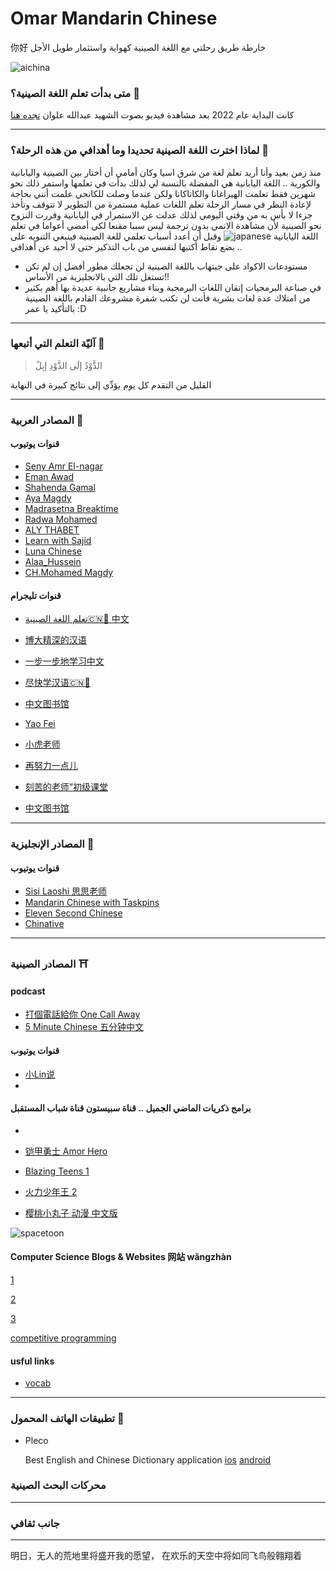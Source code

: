 # Omar Mandarin Chinese

你好
خارطة طريق رحلتي مع اللغة الصينية كهواية واستثمار طويل الأجل

![aichina](https://news.cgtn.com/news/2021-04-12/China-tops-in-AI-patent-applications-with-74-7-of-world-s-total-ZoWW3nu9Lq/img/16afcfe76fab4a06b9c01e1c2be392b6/16afcfe76fab4a06b9c01e1c2be392b6.png)

### متى بدأت تعلم اللغة الصينية؟ 🐉

كانت البداية عام 2022 بعد مشاهدة فيديو بصوت الشهيد عبدالله علوان [تجده هنا](https://www.youtube.com/watch?v=wHqNMJPMDD4)
***


### لماذا اخترت اللغة الصينية تحديدا وما أهدافي من هذه الرحلة؟ 🏯

منذ زمن بعيد وأنا أريد تعلم لغة من شرق اسيا وكان أمامي أن أختار بين الصينية واليابانية والكورية .. اللغة اليابانية هي المفضلة بالنسبة لي لذلك بدأت في تعلمها واستمر ذلك نحو شهرين فقط تعلمت الهيراغانا والكاتاكانا ولكن عندما وصلت للكانجي علمت أنني بحاجة لإعادة النظر في مسار الرحلة
تعلم اللغات عملية مستمرة من التطوير لا تتوقف وتأخذ جزءا لا بأس به من وقتي اليومي لذلك عدلت عن الاستمرار في اليابانية وقررت النزوح نحو الصينية لأن مشاهدة الانمي بدون ترجمة ليس سببا مقنعا لكي أمضي أعواما في تعلم اللغة اليابانية
![japanese](https://g.top4top.io/p_30049ims71.jpeg)
وقبل أن أعدد أسباب تعلمي للغة الصينية فينبغي التنويه على بضع نقاط أكتبها لنفسي من باب التذكير حتى لا أحيد عن أهدافي ..
+ مستودعات الاكواد على جيتهاب باللغة الصينية لن تجعلك مطور أفضل إن لم تكن تستغل تلك التي بالانجليزية من الأساس!!
+ في صناعة البرمجيات إتقان اللغات البرمجية وبناء مشاريع جانبية عديدة بها أهم بكثير من امتلاك عدة لغات بشرية فأنت لن تكتب شفرة مشروعك القادم باللغة الصينية بالتأكيد يا عمر :D

***

### آليّة التعلم التي أتبعها 🐼

>الذَّوْدُ إلَى الذَّوْدِ إبِلٌ


القليل من التقدم كل يوم يؤدِّي إلى نتائج كبيرة في النهاية




***

<!---
+ []()
-->
### المصادر العربية 🍜

#### قنوات يوتيوب 


+ [Seny Amr El-nagar](https://www.youtube.com/@senyamrelnagar)
+ [Eman Awad](https://www.youtube.com/@emyloveChina)
+ [Shahenda Gamal](https://www.youtube.com/@shahendagamal3622)
+ [Aya Magdy](https://www.youtube.com/@ayooyaaa)
+ [Madrasetna Breaktime](https://www.youtube.com/playlist?list=PL9_fyJVCwp0Qp-1AY3_uQUIeQ2c4C2csg)
+ [Radwa Mohamed](https://www.youtube.com/@radwamohamed5437)
+ [ALY THABET](https://www.youtube.com/watch?v=C3424X-WGW4)
+ [Learn with Sajid](https://www.youtube.com/@sajid936)
+ [Luna Chinese](https://www.youtube.com/channel/UCjFfL2lGxdYE30egj_8hP4g)
+ [Alaa_Hussein](https://www.youtube.com/@Alaa_Hussein_Hnzakrceny/videos)
+ [CH.Mohamed Magdy](https://www.youtube.com/@CH-Mohamed-Magdy/videos)


#### قنوات تليجرام

+ [تعلم اللغة الصينية🇨🇳🧧 中文](https://t.me/learnChineselanguag)

+ [博大精深的汉语](https://t.me/joinchat/mAjPJqI-mi5lYzZk)
+ [一步一步地学习中文](https://t.me/+Wq1Z_O6E78piNjY8)
+ [尽快学汉语🇨🇳📖](https://t.me/Chineseperfect)
+ [中文图书馆](https://t.me/lona_chinese)
+ [Yao Fei](https://t.me/YaoFei1)
+ [小虎老师](https://t.me/hanzi3almashi)
+ [再努力一点儿](https://t.me/chineseyoung1)
+ [刻苦的老师“初级课堂](https://t.me/chineseforbeginers2022)
+ [中文图书馆](https://t.me/lona_chinese)



---
<!---
+ []()
-->

### المصادر الإنجليزية 🍁

#### قنوات يوتيوب 

+ [Sisi Laoshi 思思老师](https://www.youtube.com/@SisiMandarin)
+ [Mandarin Chinese with Taskpins](https://www.youtube.com/@MandarinChinesewithTaskpins)
+ [Eleven Second Chinese](https://www.youtube.com/channel/UCKdv3YZSjQSCmammtacX8pA)
+ [Chinative](https://www.youtube.com/@chi-native)


---

### المصادر الصينية ⛩️

#### podcast


+ [打個電話給你 One Call Away](https://podcasts.apple.com/us/podcast/%E6%89%93%E5%80%8B%E9%9B%BB%E8%A9%B1%E7%B5%A6%E4%BD%A0-one-call-away/id1480389312)
+ [5 Minute Chinese 五分钟中文](https://podcasts.apple.com/vn/podcast/5-minute-chinese-%E4%BA%94%E5%88%86%E9%92%9F%E4%B8%AD%E6%96%87/id1589619035)

      
     
<!---
[1]()
-->


#### قنوات يوتيوب 


+ [小Lin说](https://www.youtube.com/@xiao_lin_shuo)
+ 


<!---
+ []()
-->
#### برامج ذكريات الماضي الجميل .. قناة سبيستون قناة شباب المستقبل



+
+ [铠甲勇士 Amor Hero](https://www.youtube.com/playlist?list=PLVZ5W6mlq8I-SmtCvgyYRXc9QB349CbUi)

+ [Blazing Teens 1](https://www.youtube.com/playlist?list=PLBjTtqAloq9yF--DD5I4OrYFk9dSqk3FD)
+ [火力少年王 2](https://www.youtube.com/playlist?list=PL6cNRGbfxg1hzH_BObKB8PAwqK1GDeeYW)
+ [樱桃小丸子 动漫 中文版](https://www.youtube.com/@chibimarukochanchinese)

![spacetoon](https://www.thaqfny.com/wp-content/uploads/2023/09/%D8%AA%D8%B1%D8%AF%D8%AF-%D9%82%D9%86%D8%A7%D8%A9-%D8%B3%D8%A8%D9%8A%D8%B3-%D8%AA%D9%88%D9%86.jpg)

#### Computer Science Blogs & Websites 网站 wǎngzhàn

[1](https://www.shlab.org.cn/open)


[2](https://blog.csdn.net/)


[3](https://modelscope.cn/models)




[competitive programming](https://www.luogu.com.cn/)


#### usful links

+ [vocab](https://cnvocab.com/)

***
### تطبيقات الهاتف المحمول 🪭
+ Pleco
  
  Best English and Chinese Dictionary application
  [ios](https://apps.apple.com/us/app/pleco-chinese-dictionary/id341922306)
  [android](https://play.google.com/store/apps/details?id=com.pleco.chinesesystem&hl=en&gl=US&pli=1)



### محركات البحث الصينية
***

### جانب ثقافي

***
明日，无人的荒地里将盛开我的愿望，
在欢乐的天空中将如同飞鸟般翱翔着



